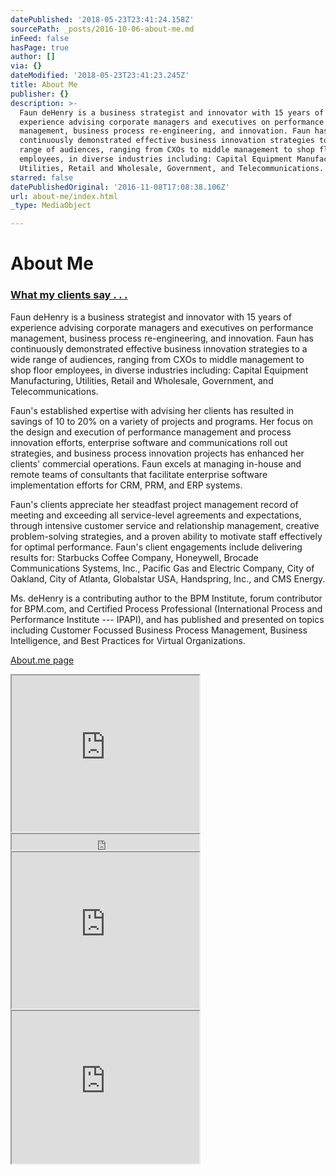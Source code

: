 ```yaml
---
datePublished: '2018-05-23T23:41:24.158Z'
sourcePath: _posts/2016-10-06-about-me.md
inFeed: false
hasPage: true
author: []
via: {}
dateModified: '2018-05-23T23:41:23.245Z'
title: About Me
publisher: {}
description: >-
  Faun deHenry is a business strategist and innovator with 15 years of
  experience advising corporate managers and executives on performance
  management, business process re-engineering, and innovation. Faun has
  continuously demonstrated effective business innovation strategies to a wide
  range of audiences, ranging from CXOs to middle management to shop floor
  employees, in diverse industries including: Capital Equipment Manufacturing,
  Utilities, Retail and Wholesale, Government, and Telecommunications.
starred: false
datePublishedOriginal: '2016-11-08T17:08:38.106Z'
url: about-me/index.html
_type: MediaObject

---
```

# About Me

### [What my clients say . . .][0]

Faun deHenry is a business strategist and innovator with 15 years of experience advising corporate managers and executives on performance management, business process re-engineering, and innovation. Faun has continuously demonstrated effective business innovation strategies to a wide range of audiences, ranging from CXOs to middle management to shop floor employees, in diverse industries including: Capital Equipment Manufacturing, Utilities, Retail and Wholesale, Government, and Telecommunications.

Faun's established expertise with advising her clients has resulted in savings of 10 to 20% on a variety of projects and programs. Her focus on the design and execution of performance management and process innovation efforts, enterprise software and communications roll out strategies, and business process innovation projects has enhanced her clients' commercial operations. Faun excels at managing in-house and remote teams of consultants that facilitate enterprise software implementation efforts for CRM, PRM, and ERP systems.

Faun's clients appreciate her steadfast project management record of meeting and exceeding all service-level agreements and expectations, through intensive customer service and relationship management, creative problem-solving strategies, and a proven ability to motivate staff effectively for optimal performance. Faun's client engagements include delivering results for: Starbucks Coffee Company, Honeywell, Brocade Communications Systems, Inc., Pacific Gas and Electric Company, City of Oakland, City of Atlanta, Globalstar USA, Handspring, Inc., and CMS Energy.

Ms. deHenry is a contributing author to the BPM Institute, forum contributor for BPM.com, and Certified Process Professional (International Process and Performance Institute --- IPAPI), and has published and presented on topics including Customer Focussed Business Process Management, Business Intelligence, and Best Practices for Virtual Organizations.

[About.me page][1]

<iframe src="https://the-grid.github.io/ed-userhtml/?g=eJxdjrGuwjAMRfd-RRRm8IiE2u5vAPELbuJAIE0qx1AqxL8TKAw8ebCHc49vnQ37QVRm02iAIaC4xP0q-Hgm6-PKpB7KOmWtZBqo0UI3gRNecU7qtob5aqv6I5vBvx1sqe-I95ycD6SVRcGlt40-igx5AzCO4_9P4PASLR0p8vRJvAqhNNrHwn41TKUqFZfDkOm3hUyB2qpLdlL3qkNzPnAq0qVJIfFGLdz6NdWjZN7oE7hxXD4" height="250" style=""></iframe>

<iframe src="https://the-grid.github.io/ed-userhtml/?g=eJxNjkFOxDAMRfc9RRTWbZagURI4BHvkpu40kCZV_KtSIe5OBliMvPv2f36W1FJ5dnoBNrkYgyMCXIdQVhMzOKNFzHiWUJnzW6aVXUuPKEiMT61CIhGn_4v92pax5H7cgZK1mgjUy1KOPpQ9w-mZkrD2rzeqQlEvdzRryNv2KW5QJGcOSmpw2pgtEeZS1-He74jTlSHDuzSLhapww--Y-yftrfnD-M4KzsS-G8t0qq9upPBxrU1lakKp1It6mB9v0323zu_pD6egZFo" height="25" style=""></iframe>

<iframe src="https://the-grid.github.io/ed-userhtml/?g=eJxNkcFu2zAMhu9-CsHFGhtIpDhBlqGxcwiwQy-9tD0NwyBLVKLElgyJzmYMfffSqQsUuojkh5_kz1LbK7O6Sk29CN5jui8FpfZJGVWwHe4z0zuF1rtMz1mcE5uz_wljVxnYmWJzjqximh8BfzbQgsN4GF7k8Um2kMX81_L3jmhrWPaVOQyPOiOpnAXAPriRmYRUAIkwcaSwowK3mmpWf2A8BkVhKoTyzoFCbqSC2vsLd4AC3J_XZxH1hZ_j3T9Tt01V3F8hRFqiuq74j3vZdY-62my26-L7ZlsUq-W6WKWjOG3DOxmo85PXwK2LEPAAxgfIpm3zXfKWaa_6cb45m334NKPf5xSLc6TuszzflWJyMUnK0WjVyBhvXivf3rxKmZYoF6cApkpPiN2DEBpO4MLAiRGy9j0uWhAT-NdqPFVpsVx-mzKubzsfkWTXX46HQwP7pPZ6oGvVUl2OwfdOU9_Ghwd2Z7bjS95owhv6DuqDqXU" height="250" style=""></iframe>

<iframe src="https://the-grid.github.io/ed-userhtml/?g=eJx1jrEKgzAURXe_4jZ7jODSIXEpgrtfEJMnNVQjea-l_n0pQreO5547HHvRGqP4Isgzhuc07lnQrxNF3HIkaN1VgOVQll0gx05OCb3FJP_y56qwRKfurE_Uj-wjFQXPxxYQaaYCLsEpYxLXvx_XIa-mbZqmvbZ1YtVZc5qust-sfov_oz4FQTvU" height="244" style=""></iframe>



[0]: http://dehenry.com/levers/?title=&amp;quot;Levers&amp;quot;%22%20title=%22%22%20title=%22Levers
[1]: https://about.me/faun.dehenry "About me"